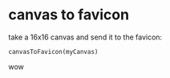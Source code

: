 canvas to favicon
=================

take a 16x16 canvas and send it to the favicon:

    canvasToFavicon(myCanvas)

wow
